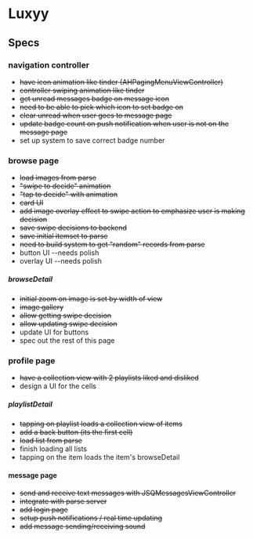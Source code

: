 # Luxyy 

## Specs
### navigation controller
- ~~have icon animation like tinder (AHPagingMenuViewController)~~
- ~~controller swiping animation like tinder~~
- ~~get unread messages badge on message icon~~
- ~~need to be able to pick which icon to set badge on~~
- ~~clear unread when user goes to message page~~
- ~~update badge count on push notification when user is not on the message page~~
- set up system to save correct badge number


### browse page
- ~~load images from parse~~
- ~~"swipe to decide" animation~~
- ~~"tap to decide" with animation~~
- ~~card UI~~
- ~~add image overlay effect to swipe action to emphasize user is making decision~~
- ~~save swipe decisions to backend~~
- ~~save initial itemset to parse~~
- ~~need to build system to get "random" records from parse~~
- button UI --needs polish
- overlay UI --needs polish


##### browseDetail
- ~~initial zoom on image is set by width of view~~
- ~~image gallery~~
- ~~allow getting swipe decision~~
- ~~allow updating swipe decision~~
- update UI for buttons
- spec out the rest of this page

### profile page
- ~~have a collection view with 2 playlists liked and disliked~~
- design a UI for the cells

##### playlistDetail
- ~~tapping on playlist loads a collection view of items~~
- ~~add a back button (its the first cell)~~
- ~~load list from parse~~
- finish loading all lists
- tapping on the item loads the item's browseDetail

#### message page
- ~~send and receive text messages with JSQMessagesViewController~~
- ~~integrate with parse server~~
- ~~add login page~~
- ~~setup push notifications / real time updating~~
- ~~add message sending/receiving sound~~

